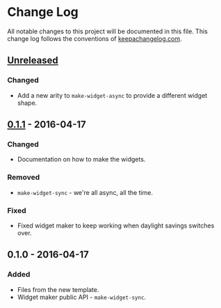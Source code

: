 # Change Log
All notable changes to this project will be documented in this file. This change log follows the conventions of [keepachangelog.com](http://keepachangelog.com/).

## [Unreleased]
### Changed
- Add a new arity to `make-widget-async` to provide a different widget shape.

## [0.1.1] - 2016-04-17
### Changed
- Documentation on how to make the widgets.

### Removed
- `make-widget-sync` - we're all async, all the time.

### Fixed
- Fixed widget maker to keep working when daylight savings switches over.

## 0.1.0 - 2016-04-17
### Added
- Files from the new template.
- Widget maker public API - `make-widget-sync`.

[Unreleased]: https://github.com/your-name/cluby/compare/0.1.1...HEAD
[0.1.1]: https://github.com/your-name/cluby/compare/0.1.0...0.1.1

